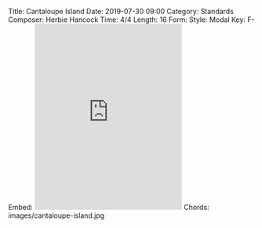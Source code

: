 Title: Cantaloupe Island
Date: 2019-07-30 09:00
Category: Standards
Composer: Herbie Hancock
Time: 4/4
Length: 16
Form:
Style: Modal
Key: F-
Embed: <iframe src="https://open.spotify.com/embed/user/thatdavidmiller/playlist/2r7chJQWZsHexHdtVEzslR" width="300" height="380" frameborder="0" allowtransparency="true" allow="encrypted-media"></iframe>
Chords: images/cantaloupe-island.jpg

